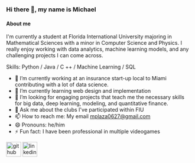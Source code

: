 ### Hi there 👋, my name is Michael
#### About me
I'm currently a student at Florida International University majoring in Mathematical Sciences with a minor in Computer Science and Physics. I really enjoy working with data analytics, machine learning models, and any challenging projects I can come across.

Skills: Python / Java / C ++ / Machine Learning / SQL

- 🔭 I’m currently working at an insurance start-up local to Miami contributing with a lot of data science. 
- 🌱 I’m currently learning web design and implementation 
- 🤔 I’m looking for engaging projects that teach me the necessary skills for big data, deep learning, modeling, and quantitative finance. 
- 💬 Ask me about the clubs I've participated within FIU 
- 📫 How to reach me: My email mplaza0627@gmail.com 
- 😄 Pronouns: he/him 
- ⚡ Fun fact: I have been professional in multiple videogames 


[<img src='https://cdn.jsdelivr.net/npm/simple-icons@3.0.1/icons/github.svg' alt='github' height='40'>](https://github.com/mplaza27)  [<img src='https://cdn.jsdelivr.net/npm/simple-icons@3.0.1/icons/linkedin.svg' alt='linkedin' height='40'>](https://www.linkedin.com/in/michael-plaza-331310240/)  

